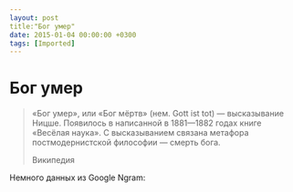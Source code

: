 ```yaml
---
layout: post
title:"Бог умер"
date: 2015-01-04 00:00:00 +0300
tags: [Imported]
---
```

# Бог умер

> «Бог умер», или «Бог мёртв» (нем. Gott ist tot) — высказывание Ницше. Появилось в написанной в 1881—1882 годах книге «Весёлая наука». С высказыванием связана метафора постмодернистской философии — смерть бога.
> 
> Википедия

Немного данных из Google Ngram:
